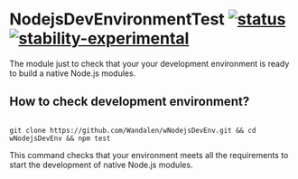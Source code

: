 # NodejsDevEnvironmentTest [![status](https://github.com/Wandalen/wNodejsDevEnv/actions/workflows/StandardPublish.yml/badge.svg)](https://github.com/Wandalen/wNodejsDevEnv/actions/workflows/StandardPublish.yml) [![stability-experimental](https://img.shields.io/badge/stability-experimental-orange.svg)](https://github.com/emersion/stability-badges#experimental)

The module just to check that your your development environment is ready to build a native Node.js modules.

## How to check development environment?

```

git clone https://github.com/Wandalen/wNodejsDevEnv.git && cd wNodejsDevEnv && npm test

```

This command checks that your environment meets all the requirements to start the development of native Node.js modules.
